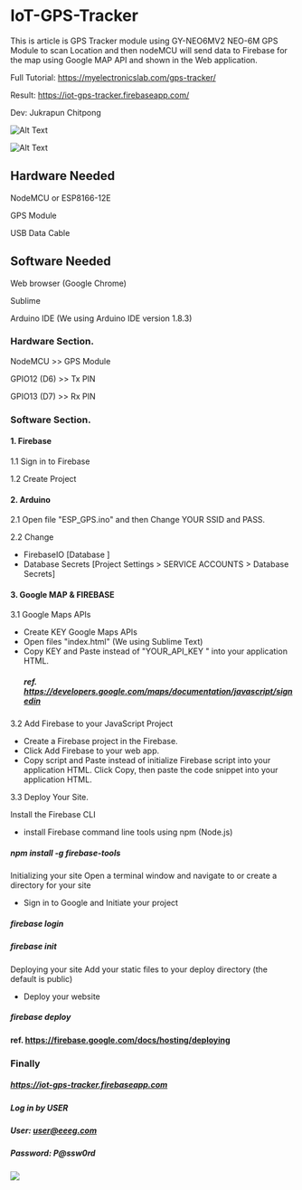 # IoT-GPS-Tracker
This is article is GPS Tracker module using GY-NEO6MV2 NEO-6M GPS Module to scan Location and then nodeMCU will send data to Firebase for the map using Google MAP API and shown in the Web application.

Full Tutorial: https://myelectronicslab.com/gps-tracker/

Result: https://iot-gps-tracker.firebaseapp.com/

Dev: Jukrapun Chitpong

![Alt Text](https://firebasestorage.googleapis.com/v0/b/iot-gps-tracker.appspot.com/o/IoT_GPS_Diagram.jpg?alt=media&token=227d625b-37ca-451a-a0d0-7c0e63c43bd7)

![Alt Text](https://firebasestorage.googleapis.com/v0/b/iot-gps-tracker.appspot.com/o/IoT_GPS_055.jpg?alt=media&token=d6ce1c8a-df89-4ae8-b90d-178e5ff7fca9)

## Hardware Needed


NodeMCU or ESP8166-12E

GPS Module

USB Data Cable

## Software Needed


Web browser (Google Chrome)

Sublime

Arduino IDE (We using Arduino IDE version 1.8.3)

### Hardware Section.
NodeMCU  >> GPS Module

GPIO12 (D6) >> Tx PIN

GPIO13 (D7) >> Rx PIN

### Software Section.

#### 1. Firebase

1.1 Sign in to Firebase

1.2 Create Project

#### 2. Arduino

2.1 Open file "ESP_GPS.ino" and then Change YOUR SSID and PASS.

2.2 Change
- FirebaseIO [Database ]
- Database Secrets [Project  Settings > SERVICE ACCOUNTS > Database Secrets]

#### 3. Google MAP & FIREBASE
3.1 Google Maps APIs
- Create KEY Google Maps APIs 
- Open files "index.html" (We using Sublime Text)
- Copy KEY and Paste instead of  "YOUR_API_KEY " into your application HTML.
  ##### ref. https://developers.google.com/maps/documentation/javascript/signedin
  
3.2 Add Firebase to your JavaScript Project
- Create a Firebase project in the Firebase.
- Click Add Firebase to your web app.
- Copy script and Paste instead of  initialize Firebase script into your application HTML.
  Click Copy, then paste the code snippet into your application HTML.

3.3 Deploy Your Site.

Install the Firebase CLI
- install Firebase command line tools using npm (Node.js)
##### npm install -g firebase-tools
Initializing your site
Open a terminal window and navigate to or create a directory for your site
- Sign in to Google and Initiate your project
##### firebase login 
##### firebase init

Deploying your site
Add your static files to your deploy directory (the default is public)
- Deploy your website
##### firebase deploy
#### ref. https://firebase.google.com/docs/hosting/deploying

### Finally
##### https://iot-gps-tracker.firebaseapp.com
##### Log in by USER
##### User: user@eeeg.com
##### Password: P@ssw0rd

[![](http://img.youtube.com/vi/54FfeH21ptk/0.jpg)](http://www.youtube.com/watch?v=54FfeH21ptk "IoT-GPS-Tracker")

